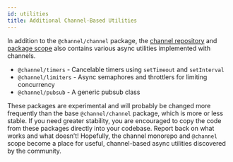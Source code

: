```yaml
---
id: utilities
title: Additional Channel-Based Utilities
---
```


In addition to the `@channel/channel` package, the [channel repository](https://github.com/channeljs/channel) and [package scope](https://www.npmjs.com/org/channel)  also contains various async utilities implemented with channels.

- `@channel/timers` - Cancelable timers using `setTimeout` and `setInterval`
- `@channel/limiters` - Async semaphores and throttlers for limiting concurrency
- `@channel/pubsub` - A generic pubsub class

These packages are experimental and will probably be changed more frequently than the base `@channel/channel` package, which is more or less stable. If you need greater stability, you are encouraged to copy the code from these packages directly into your codebase. Report back on what works and what doesn’t! Hopefully, the channel monorepo and `@channel` scope become a place for useful, channel-based async utilities discovered by the community.
